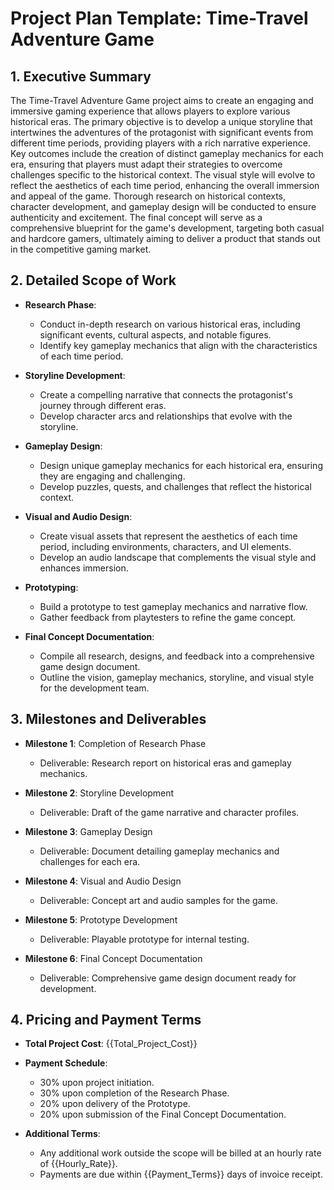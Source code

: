 
# Project Plan Template: Time-Travel Adventure Game

## 1. Executive Summary

The Time-Travel Adventure Game project aims to create an engaging and immersive gaming experience that allows players to explore various historical eras. The primary objective is to develop a unique storyline that intertwines the adventures of the protagonist with significant events from different time periods, providing players with a rich narrative experience. Key outcomes include the creation of distinct gameplay mechanics for each era, ensuring that players must adapt their strategies to overcome challenges specific to the historical context. The visual style will evolve to reflect the aesthetics of each time period, enhancing the overall immersion and appeal of the game. Thorough research on historical contexts, character development, and gameplay design will be conducted to ensure authenticity and excitement. The final concept will serve as a comprehensive blueprint for the game's development, targeting both casual and hardcore gamers, ultimately aiming to deliver a product that stands out in the competitive gaming market.

## 2. Detailed Scope of Work

- **Research Phase**: 
  - Conduct in-depth research on various historical eras, including significant events, cultural aspects, and notable figures.
  - Identify key gameplay mechanics that align with the characteristics of each time period.

- **Storyline Development**: 
  - Create a compelling narrative that connects the protagonist's journey through different eras.
  - Develop character arcs and relationships that evolve with the storyline.

- **Gameplay Design**: 
  - Design unique gameplay mechanics for each historical era, ensuring they are engaging and challenging.
  - Develop puzzles, quests, and challenges that reflect the historical context.

- **Visual and Audio Design**: 
  - Create visual assets that represent the aesthetics of each time period, including environments, characters, and UI elements.
  - Develop an audio landscape that complements the visual style and enhances immersion.

- **Prototyping**: 
  - Build a prototype to test gameplay mechanics and narrative flow.
  - Gather feedback from playtesters to refine the game concept.

- **Final Concept Documentation**: 
  - Compile all research, designs, and feedback into a comprehensive game design document.
  - Outline the vision, gameplay mechanics, storyline, and visual style for the development team.

## 3. Milestones and Deliverables

- **Milestone 1**: Completion of Research Phase
  - Deliverable: Research report on historical eras and gameplay mechanics.

- **Milestone 2**: Storyline Development
  - Deliverable: Draft of the game narrative and character profiles.

- **Milestone 3**: Gameplay Design
  - Deliverable: Document detailing gameplay mechanics and challenges for each era.

- **Milestone 4**: Visual and Audio Design
  - Deliverable: Concept art and audio samples for the game.

- **Milestone 5**: Prototype Development
  - Deliverable: Playable prototype for internal testing.

- **Milestone 6**: Final Concept Documentation
  - Deliverable: Comprehensive game design document ready for development.

## 4. Pricing and Payment Terms

- **Total Project Cost**: {{Total_Project_Cost}}
  
- **Payment Schedule**:
  - 30% upon project initiation.
  - 30% upon completion of the Research Phase.
  - 20% upon delivery of the Prototype.
  - 20% upon submission of the Final Concept Documentation.

- **Additional Terms**:
  - Any additional work outside the scope will be billed at an hourly rate of {{Hourly_Rate}}.
  - Payments are due within {{Payment_Terms}} days of invoice receipt.
